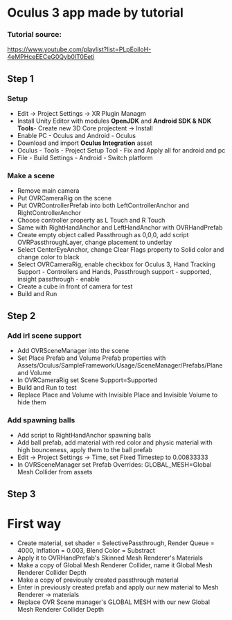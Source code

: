 # Oculus 3 app made by tutorial

### Tutorial source:
https://www.youtube.com/playlist?list=PLpEoiloH-4eMPHceEECeG0Qyb0lT0Eeti

## Step 1

### Setup
- Edit -> Project Settings -> XR Plugin Managm
- Install Unity Editor with modules **OpenJDK** and **Android SDK & NDK Tools**- Create new 3D Core projectent -> Install
- Enable PC - Oculus and Android - Oculus
- Download and import **Oculus Integration** asset
- Oculus - Tools - Project Setup Tool - Fix and Apply all for android and pc
- File - Build Settings - Android - Switch platform

### Make a scene
- Remove main camera
- Put OVRCameraRig on the scene
- Put OVRControllerPrefab into both LeftControllerAnchor and RightControllerAnchor
- Choose controller property as L Touch and R Touch
- Same with RightHandAnchor and LeftHandAnchor with OVRHandPrefab
- Create empty object called Passthrough as 0,0,0, add script OVRPassthroughLayer, change placement to underlay
- Select CenterEyeAnchor, change Clear Flags property to Solid color and change color to black
- Select OVRCameraRig, enable checkbox for Oculus 3, Hand Tracking Support - Controllers and Hands, Passthrough support - supported, insight passthrough - enable
- Create a cube in front of camera for test
- Build and Run

## Step 2

### Add irl scene support

- Add OVRSceneManager into the scene
- Set Place Prefab and Volume Prefab properties with Assets/Oculus/SampleFramework/Usage/SceneManager/Prefabs/Plane and Volume
- In OVRCameraRig set Scene Support=Supported
- Build and Run to test
- Replace Place and Volume with Invisible Place and Invisible Volume to hide them

### Add spawning balls

- Add script to RightHandAnchor spawning balls
- Add ball prefab, add material with red color and physic material with high bounceness, apply them to the ball prefab
- Edit -> Project Settings -> Time, set Fixed Timestep to 0.00833333
- In OVRSceneManager set Prefab Overrides: GLOBAL_MESH=Global Mesh Collider from assets

## Step 3

# First way

- Create material, set shader = SelectivePassthrough, Render Queue = 4000, Inflation = 0.003, Blend Color = Substract
- Apply it to OVRHandPrefab's Skinned Mesh Renderer's Materials
- Make a copy of Global Mesh Renderer Collider, name it Global Mesh Renderer Collider Depth
- Make a copy of previously created passthrough material
- Enter in previously created prefab and apply our new material to Mesh Renderer -> materials
- Replace OVR Scene manager's GLOBAL MESH with our new Global Mesh Renderer Collider Depth

